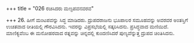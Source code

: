 +++
title = "026 ರಚಿಸಿದರು ಮಣ್ಟಪವನವರವ"

+++
26. ಹೀಗೆ ಮಂಟಪವನ್ನು ಸಿದ್ಧ ಮಾಡಿದರು. ದ್ರುಪದರಾಜನು ಭೂಪಾಲರ ಸಮೂಹವನ್ನು ಅವರವರ ಅಂತಸ್ತಿಗೆ ಉಚಿತವಾದ ರೀತಿಯಲ್ಲಿ ಗೌರವಿಸಿದನು. ಇವರನ್ನು ವಿಪ್ರಸಭೆಯಲ್ಲಿ ಸತ್ಕರಿಸಿದನು. ಪ್ರಸಿದ್ಧವಾದ ಮಣಿಯಿದೆ. ಮಾಣಿಕ್ಯವೆಂಬ ಈ ಮನೋಹರವಾದ ರತ್ನವನ್ನು ಚಿನ್ನದಲ್ಲಿ ಕುಂದಣಿಸಿದರೆ ಪುಣ್ಯವೆನ್ನುತ್ತ ದ್ರುಪದ ಚಿಂತಿಸಿದನು.